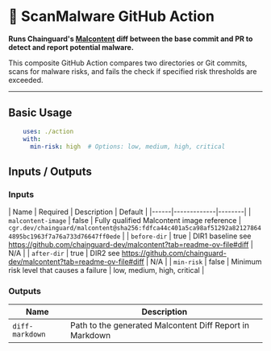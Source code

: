 # 🔬 ScanMalware GitHub Action

**Runs Chainguard's [Malcontent](https://github.com/chainguard-dev/malcontent) diff between the base commit and PR to detect and report potential malware.**

This composite GitHub Action compares two directories or Git commits, scans for malware risks, and fails the check if specified risk thresholds are exceeded.

---

## Basic Usage

```yaml
    uses: ./action
    with:
      min-risk: high  # Options: low, medium, high, critical
```

## Inputs / Outputs

### Inputs

| Name | Required | Description | Default |
|------|-------------|--------|
| `malcontent-image` | false | Fully qualified Malcontent image reference | `cgr.dev/chainguard/malcontent@sha256:fdfca44c401a5ca98af51292a821278644895bc1963f7a76a733d76647ff0ede` |
| `before-dir` | true | DIR1 baseline see https://github.com/chainguard-dev/malcontent?tab=readme-ov-file#diff  | N/A |
| `after-dir` | true | DIR2 see https://github.com/chainguard-dev/malcontent?tab=readme-ov-file#diff  | N/A |
| `min-risk` | false | Minimum risk level that causes a failure | low, medium, high, critical |

### Outputs

| Name | Description |
|------|-------------|
| `diff-markdown` | Path to the generated Malcontent Diff Report in Markdown |
